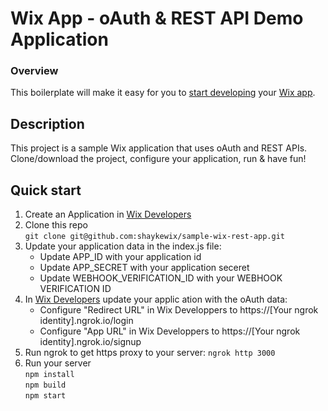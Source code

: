 # Wix App - oAuth & REST API Demo Application
### **Overview**

This boilerplate will make it easy for you to [start developing](http://dev.wix.com/) your [Wix app](https://www.wix.com/app-market/main).
## Description

This project is a sample Wix application that uses oAuth and REST APIs.
Clone/download the project, configure your application, run & have fun!

## Quick start
1. Create an Application in [Wix Developers](http://dev.wix.com/)
2. Clone this repo<br/>
    `git clone git@github.com:shaykewix/sample-wix-rest-app.git`
3. Update your application data in the index.js file:
    * Update APP_ID with your application id
    * Update APP_SECRET with your application seceret
    * Update WEBHOOK_VERIFICATION_ID with your WEBHOOK VERIFICATION ID
4. In [Wix Developers](http://dev.wix.com/myapps) update your applic ation with the oAuth data:
    * Configure "Redirect URL" in Wix Developpers to https://[Your ngrok identity].ngrok.io/login
    * Configure "App URL" in Wix Developpers to https://[Your ngrok identity].ngrok.io/signup
5. Run ngrok to get https proxy to your server:
    `ngrok http 3000`
6. Run your server<br/>
    `npm install`<br/>
    `npm build`<br/>
    `npm start`<br/>
